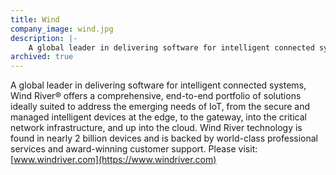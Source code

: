 ```yaml
---
title: Wind
company_image: wind.jpg
description: |-
    A global leader in delivering software for intelligent connected systems.
archived: true
---
```

A global leader in delivering software for intelligent connected systems, Wind River® offers a comprehensive, end-to-end portfolio of solutions ideally suited to address the emerging needs of IoT, from the secure and managed intelligent devices at the edge, to the gateway, into the critical network infrastructure, and up into the cloud. Wind River technology is found in nearly 2 billion devices and is backed by world-class professional services and award-winning customer support.  Please visit: [www.windriver.com](https://www.windriver.com)
